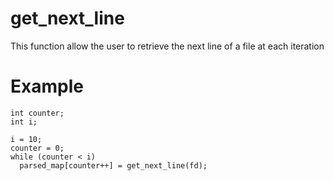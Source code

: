 # get_next_line

This function allow the user to retrieve the next line of a file at each iteration

# Example

```
int counter;
int i;

i = 10;
counter = 0;
while (counter < i)
  parsed_map[counter++] = get_next_line(fd);
```
